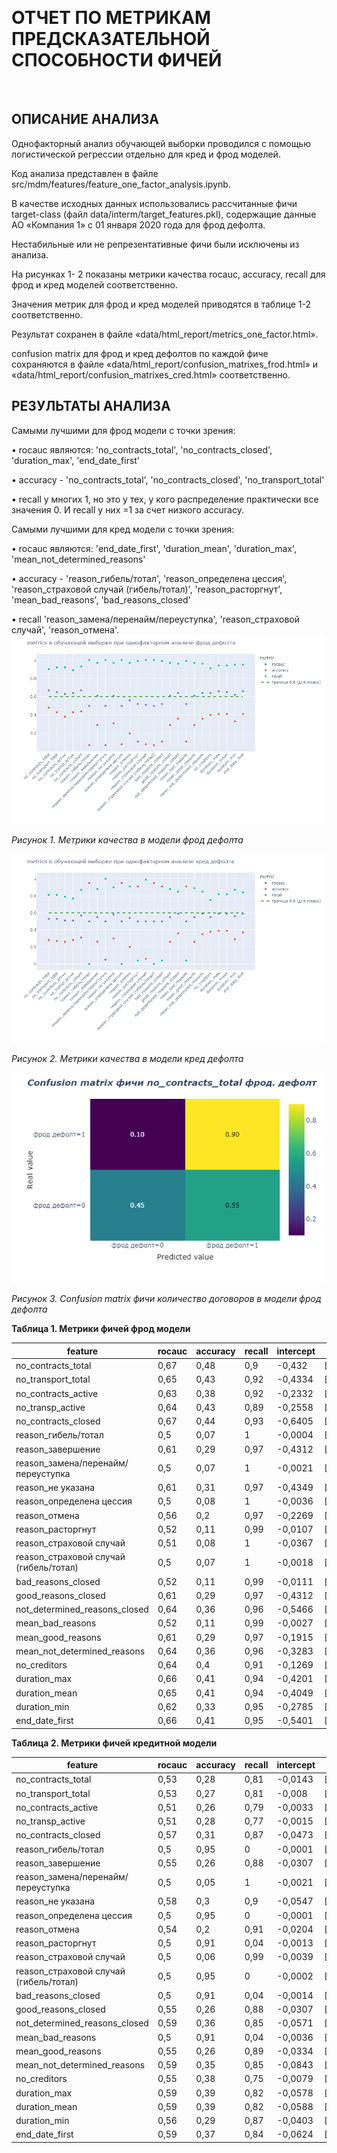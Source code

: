  
# ОТЧЕТ ПО МЕТРИКАМ ПРЕДСКАЗАТЕЛЬНОЙ СПОСОБНОСТИ ФИЧЕЙ

 
## ОПИСАНИЕ АНАЛИЗА

Однофакторный анализ обучающей выборки проводился с помощью логистической регрессии отдельно для кред и фрод моделей.

Код анализа представлен в файле src/mdm/features/feature_one_factor_analysis.ipynb.

В качестве исходных данных использовались рассчитанные фичи target-class (файл data/interm/target_features.pkl), содержащие данные АО «Компания 1» c 01 января 2020 года для фрод дефолта.

Нестабильные или не репрезентативные фичи были исключены из анализа.

На рисунках 1- 2 показаны метрики качества rocauc, accuracy, recall для фрод и кред моделей соответственно. 

Значения метрик для фрод и кред моделей приводятся в таблице 1-2 соответственно. 

Результат сохранен в файле «data/html_report/metrics_one_factor.html». 

confusion matrix для фрод и кред дефолтов по каждой фиче сохраняются в файле «data/html_report/confusion_matrixes_frod.html» и «data/html_report/confusion_matrixes_cred.html» соответственно.

## РЕЗУЛЬТАТЫ АНАЛИЗА

Самыми лучшими для фрод модели с точки зрения:

•	rocauc являются: 'no_contracts_total', 'no_contracts_closed', 'duration_max', 'end_date_first' 

•	accuracy - 'no_contracts_total', 'no_contracts_closed', 'no_transport_total' 

•	recall  у многих 1, но это у тех, у кого распределение практически все значения 0. И recall у них =1 за счет низкого accuracy.


Самыми лучшими для кред модели с точки зрения:

•	rocauc являются: 'end_date_first', 'duration_mean', 'duration_max', 'mean_not_determined_reasons'

•	accuracy - 'reason_гибель/тотал', 'reason_определена цессия', 'reason_страховой случай (гибель/тотал)', 'reason_расторгнут', 'mean_bad_reasons', 'bad_reasons_closed'

•	recall  'reason_замена/перенайм/переуступка', 'reason_страховой случай', 'reason_отмена'.
 
<img src='../data/img_report/однофакторные метрики фрод.png'>  

_Рисунок 1. Метрики качества в модели фрод дефолта_

<img src='../data/img_report/однофакторные метрики кред.png'>  

_Рисунок 2. Метрики качества в модели кред дефолта_

<img src='../data/img_report/confusion_contracts_total.png'>  

_Рисунок 3. Confusion matrix фичи количество договоров в модели фрод дефолта_

**Таблица 1. Метрики фичей фрод модели**

| feature                                | rocauc | accuracy | recall | intercept | coef      |
| -------------------------------------- | ------ | -------- | ------ | --------- | --------- |
| no_contracts_total                     | 0,67   | 0,48     | 0,9    | -0,432    | [-2.1541] |
| no_transport_total                     | 0,65   | 0,43     | 0,92   | -0,4334   | [-2.214]  |
| no_contracts_active                    | 0,63   | 0,38     | 0,92   | -0,2332   | [-1.4218] |
| no_transp_active                       | 0,64   | 0,43     | 0,89   | -0,2558   | [-1.5561] |
| no_contracts_closed                    | 0,67   | 0,44     | 0,93   | -0,6405   | [-3.067]  |
| reason_гибель/тотал                    | 0,5    | 0,07     | 1      | -0,0004   | [-0.0328] |
| reason_завершение                      | 0,61   | 0,29     | 0,97   | -0,4312   | [-2.6368] |
| reason_замена/перенайм/переуступка     | 0,5    | 0,07     | 1      | -0,0021   | [-0.194]  |
| reason_не указана                      | 0,61   | 0,31     | 0,97   | -0,4349   | [-2.5539] |
| reason_определена цессия               | 0,5    | 0,08     | 1      | -0,0036   | [-0.207]  |
| reason_отмена                          | 0,56   | 0,2      | 0,97   | -0,2269   | [-1.5821] |
| reason_расторгнут                      | 0,52   | 0,11     | 0,99   | -0,0107   | [-0.2095] |
| reason_страховой случай                | 0,51   | 0,08     | 1      | -0,0367   | [-0.5739] |
| reason_страховой случай (гибель/тотал) | 0,5    | 0,07     | 1      | -0,0018   | [-0.1305] |
| bad_reasons_closed                     | 0,52   | 0,11     | 0,99   | -0,0111   | [-0.2139] |
| good_reasons_closed                    | 0,61   | 0,29     | 0,97   | -0,4312   | [-2.6368] |
| not_determined_reasons_closed          | 0,64   | 0,36     | 0,96   | -0,5466   | [-2.8688] |
| mean_bad_reasons                       | 0,52   | 0,11     | 0,99   | -0,0027   | [-0.0796] |
| mean_good_reasons                      | 0,61   | 0,29     | 0,97   | -0,1915   | [-0.8073] |
| mean_not_determined_reasons            | 0,64   | 0,36     | 0,96   | -0,3283   | [-1.0464] |
| no_creditors                           | 0,64   | 0,4      | 0,91   | -0,1269   | [-0.6622] |
| duration_max                           | 0,66   | 0,41     | 0,94   | -0,4201   | [-1.2145] |
| duration_mean                          | 0,65   | 0,41     | 0,94   | -0,4049   | [-1.1961] |
| duration_min                           | 0,62   | 0,33     | 0,95   | -0,2785   | [-1.0148] |
| end_date_first                         | 0,66   | 0,41     | 0,95   | -0,5401   | [-1.5437] |

**Таблица 2. Метрики фичей кредитной модели**

| feature                                | rocauc | accuracy | recall | intercept | coef      |
| -------------------------------------- | ------ | -------- | ------ | --------- | --------- |
| no_contracts_total                     | 0,53   | 0,28     | 0,81   | -0,0143   | [-0.2114] |
| no_transport_total                     | 0,53   | 0,27     | 0,81   | -0,008    | [-0.1517] |
| no_contracts_active                    | 0,51   | 0,26     | 0,79   | -0,0033   | [-0.0962] |
| no_transp_active                       | 0,51   | 0,28     | 0,77   | -0,0015   | [-0.0619] |
| no_contracts_closed                    | 0,57   | 0,31     | 0,87   | -0,0473   | [-0.4225] |
| reason_гибель/тотал                    | 0,5    | 0,95     | 0      | -0,0001   | [0.0124]  |
| reason_завершение                      | 0,55   | 0,26     | 0,88   | -0,0307   | [-0.3446] |
| reason_замена/перенайм/переуступка     | 0,5    | 0,05     | 1      | -0,0021   | [-0.2004] |
| reason_не указана                      | 0,58   | 0,3      | 0,9    | -0,0547   | [-0.4939] |
| reason_определена цессия               | 0,5    | 0,95     | 0      | -0,0001   | [0.0249]  |
| reason_отмена                          | 0,54   | 0,2      | 0,91   | -0,0204   | [-0.287]  |
| reason_расторгнут                      | 0,5    | 0,91     | 0,04   | -0,0013   | [0.0634]  |
| reason_страховой случай                | 0,5    | 0,06     | 0,99   | -0,0039   | [-0.1134] |
| reason_страховой случай (гибель/тотал) | 0,5    | 0,95     | 0      | -0,0002   | [0.0152]  |
| bad_reasons_closed                     | 0,5    | 0,91     | 0,04   | -0,0014   | [0.0648]  |
| good_reasons_closed                    | 0,55   | 0,26     | 0,88   | -0,0307   | [-0.3446] |
| not_determined_reasons_closed          | 0,59   | 0,36     | 0,85   | -0,0571   | [-0.4924] |
| mean_bad_reasons                       | 0,5    | 0,91     | 0,04   | -0,0036   | [0.0811]  |
| mean_good_reasons                      | 0,55   | 0,26     | 0,89   | -0,0334   | [-0.2857] |
| mean_not_determined_reasons            | 0,59   | 0,35     | 0,85   | -0,0843   | [-0.458]  |
| no_creditors                           | 0,55   | 0,38     | 0,75   | -0,0079   | [-0.1346] |
| duration_max                           | 0,59   | 0,39     | 0,82   | -0,0578   | [-0.3652] |
| duration_mean                          | 0,59   | 0,39     | 0,82   | -0,0588   | [-0.3691] |
| duration_min                           | 0,56   | 0,29     | 0,87   | -0,0403   | [-0.3101] |
| end_date_first                         | 0,59   | 0,37     | 0,84   | -0,0624   | [-0.3828] |

